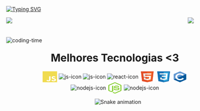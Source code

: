 [![Typing SVG](https://readme-typing-svg.herokuapp.com/?color=%23FF0000&size=45&center=true&vCenter=true&width=1000&lines=HELLO%2C+My+name+is+Broken%3BI%27m+20+years+old%3BI%27m+from+Brazil%3BWelcome%3A%29&font=Monaco)](https://git.io/typing-svg)


<div>
  
  <img  height="180em" src="https://github-readme-stats.vercel.app/api?username=Brokenzl&show_icons=true&theme=great-gatsby&include_all_commits=true&count_private=true"/>
  <img align="right" height="180em" src="https://github-readme-stats.vercel.app/api/top-langs/?username=Brokenzl&layout=compact&langs_count=16&theme=great-gatsby"/>
</div>
<br>

<div  align="center"> 
  <div style="display: inline_block"><br>
    <img align="left" height="250" alt="coding-time" src="code.gif">
    <h1 align="center">Melhores Tecnologias <3</h1>
    <img align="center" height="30" width="40" alt="js-icon"  src="https://raw.githubusercontent.com/devicons/devicon/master/icons/javascript/javascript-plain.svg">
      <img align="center" height="30" width="40" alt="js-icon"  src="https://icon.icepanel.io/Technology/svg/Vue.js.svg">
       <img align="center" height="30" width="40" alt="js-icon"  src="https://icon.icepanel.io/Technology/svg/Qt-Framework.svg">
    <img align="center" height="30" width="40" alt="react-icon" src="https://icon.icepanel.io/Technology/svg/React.svg">
    <img align="center" height="30" width="40" alt="html-icon" src="https://raw.githubusercontent.com/devicons/devicon/master/icons/html5/html5-original.svg">
    <img align="center" height="30" width="40" alt="css-icon" src="https://raw.githubusercontent.com/devicons/devicon/master/icons/css3/css3-original.svg">
    <img align="center" height="30" width="40" alt="c-icon" src="https://raw.githubusercontent.com/devicons/devicon/master/icons/c/c-original.svg">
    <img align="center" height="30" width="40" alt="nodejs-icon" src="https://icon.icepanel.io/Technology/svg/C%2B%2B-%28CPlusPlus%29.svg">
    <img align="center" height="30" width="40" alt="nodejs-icon" src="https://raw.githubusercontent.com/devicons/devicon/master/icons/nodejs/nodejs-original.svg">
    <img align="center" height="30" width="40" alt="nodejs-icon" src="https://icon.icepanel.io/Technology/svg/Discord.js.svg">
   </div>
    
  
![Snake animation](https://github.com/LuigiGF/LuigiGF/blob/output/github-contribution-grid-snake.svg)
